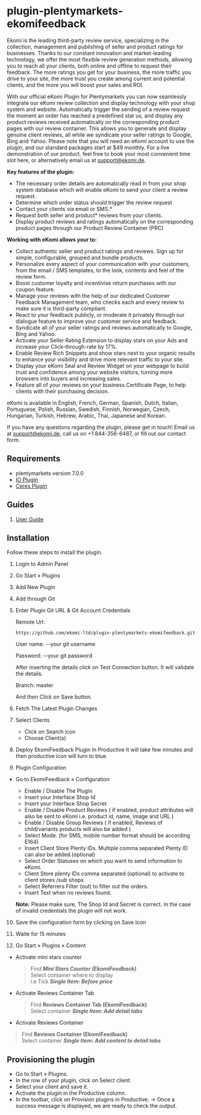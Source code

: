 # plugin-plentymarkets-ekomifeedback

Ekomi is the leading third-party review service, specializing in the collection, management and publishing of seller and product ratings for businesses. Thanks to our constant innovation and market-leading technology, we offer the most flexible review generation methods, allowing you to reach all your clients, both online and offline to request their feedback. The more ratings you get for your business, the more traffic you drive to your site, the more trust you create among current and potential clients, and the more you will boost your sales and ROI.

With our official eKomi Plugin for Plentymarkets you can now seamlessly integrate our eKomi review collection and display technology with your shop system and website. Automatically trigger the sending of a review request the moment an order has reached a predefined stat us, and display any product reviews received automatically on the corresponding product pages with our review container. This allows you to generate and display genuine client reviews, all while we syndicate your seller ratings to Google, Bing and Yahoo.
Please note that you will need an eKomi account to use the plugin, and our standard packages start at $49 monthly. For a live demonstration of our product, feel free to book your most convenient time slot here, or alternatively email us at support@ekomi.de.

<p>
<strong>Key features of the plugin:</strong>
</p>
<ul>
<li>The necessary order details are automatically read in from your shop system database which will enable eKomi to send your client a review request.</li>
<li>Determine which order status should trigger the review request  </li>
<li>Contact your clients via email or SMS.*</li>
<li>Request both seller and product* reviews from your clients.</li>
<li>Display product reviews and ratings automatically on the corresponding product pages through our Product Review Container (PRC)</li>

</ul>

<strong>Working with eKomi allows your to:</strong>
- Collect authentic seller and product ratings and reviews. 
Sign up for simple, configurable, grouped and bundle products.
- Personalize every aspect of your communication with your customers, from the email / SMS templates, to the look, contents and feel of the review form. 
- Boost customer loyalty and incentivise return purchases with our coupon feature.
- Manage your reviews with the help of our dedicated Customer Feedback Management team, who checks each and every review to make sure it is third-party compliant.  
- React to your feedback publicly, or moderate it privately through our dialogue feature to improve your customer service and feedback.
- Syndicate all of your seller ratings and reviews automatically to Google, Bing and Yahoo.   
- Activate your Seller Rating Extension to display stars on your Ads and increase your Click-through-rate by 17%. 
- Enable Review Rich Snippets and show stars next to your organic results to enhance your visibility and drive more relevant traffic to your site.  
- Display your eKomi Seal and Review Widget on your webpage to build trust and confidence among your website visitors, turning more browsers into   buyers and increasing sales.  
- Feature all of your reviews on your business Certificate Page, to help clients with their purchasing decision.

eKomi is available in English, French, German, Spanish, Dutch, Italian, Portuguese, Polish, Russian, Swedish, Finnish, Norwegian, Czech, Hungarian, Turkish, Hebrew, Arabic, Thai, Japanese and Korean.

If you have any questions regarding the plugin, please get in touch! Email us at support@ekomi.de, call us on +1 844-356-6487, or fill out our contact form.


## Requirements

- plentymarkets version 7.0.0
- [IO Plugin](https://marketplace.plentymarkets.com/plugins/templates/IO_4696)
- [Ceres Plugin](https://marketplace.plentymarkets.com/plugins/templates/Ceres_4697)

## Guides
1. [User Guide](https://ekomi01.atlassian.net/wiki/spaces/PD/pages/101450083/Documentation+-+eKomi+Feedback+Plugin+-+Plentymarkets)

## Installation

Follow these steps to install the plugin.

1. Login to Admin Panel
 
 
2. Go Start » Plugins


3. Add New Plugin
 
 
4. Add through Git
 
 
5. Enter Plugin Git URL & Git Account Credentials

    Remote Url: 
    ```
    https://github.com/ekomi-ltd/plugin-plentymarkets-ekomifeedback.git
    ```
    User name: --your git username

    Password:  --your git password

    After inserting the details click on Test Connection button. It will validate the details.

    Branch: master

    And then Click on Save button.
 
6. Fetch The Latest Plugin Changes

7. Select Clients
    - Click on Search icon
    - Choose Client(s)

8. Deploy EkomiFeedback Plugin In Productive It will take few minutes and then productive icon will turn to blue.
 

9. Plugin Configuration

* Go to EkomiFeedback » Configuration
 
  - Enable / Disable The Plugin
  - Insert your Interface Shop Id
  - Insert your Interface Shop Secret
  - Enable / Disable Product Reviews ( if enabled, product attributes will also be sent to eKomi i.e.  product id, name, image and URL )
  - Enable / Disable Group Reviews ( if enabled, Reviews of child/variants products will also be added  )
  - Select Mode. (for SMS, mobile number format should be according E164)
  - Insert Client Store Plenty IDs. Multiple comma separated Plenty ID can also be added.(optional)
  - Select Order Statuses on which you want to send information to eKomi.
  - Client Store plenty IDs comma separated (optional) to activate to client stores /sub shops
  - Select Referrers Filter (out) to filter out the orders.
  - Insert Text when no reviews found.

  **Note:** Please make sure, The Shop Id and Secret is correct. In the case of invalid credentials the plugin will not work.
 
10. Save the configuration form by clicking on Save Icon


11. Waite for 15 minutes


12. Go Start » Plugins » Content
   - Activate mini stars counter
     >Find **_Mini Stars Counter (EkomiFeedback)_**        
        Select container where to display      
        i.e Tick **_Single Item: Before price_**
  
  - Activate Reviews Container Tab
    >Find **Reviews Container Tab (EkomiFeedback)**<br>
        Select container **_Single Item: Add detail tabs_**
  - Activate Reviews Container
  >Find **Reviews Container (EkomiFeedback)**<br>
        Select container **_Single Item: Add content to detail tabs_**

## Provisioning the plugin
- Go to Start » Plugins.
- In the row of your plugin, click on Select client.
- Select your client and save it.
- Activate the plugin in the Productive column.
- In the toolbar, click on Provision plugins in Productive.
    → Once a success message is displayed, we are ready to check the output.